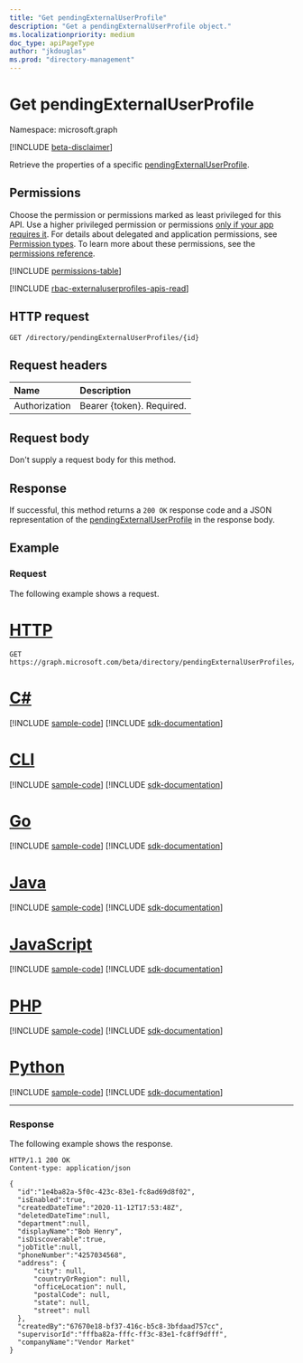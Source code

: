 ```yaml
---
title: "Get pendingExternalUserProfile"
description: "Get a pendingExternalUserProfile object."
ms.localizationpriority: medium
doc_type: apiPageType
author: "jkdouglas"
ms.prod: "directory-management"
---
```


# Get pendingExternalUserProfile

Namespace: microsoft.graph

[!INCLUDE [beta-disclaimer](../../includes/beta-disclaimer.md)]

Retrieve the properties of a specific [pendingExternalUserProfile](../resources/pendingexternaluserprofile.md).

## Permissions

Choose the permission or permissions marked as least privileged for this API. Use a higher privileged permission or permissions [only if your app requires it](/graph/permissions-overview#best-practices-for-using-microsoft-graph-permissions). For details about delegated and application permissions, see [Permission types](/graph/permissions-overview#permission-types). To learn more about these permissions, see the [permissions reference](/graph/permissions-reference).

<!-- {
  "blockType": "permissions",
  "name": "pendingexternaluserprofile-get-permissions"
}
-->
[!INCLUDE [permissions-table](../includes/permissions/pendingexternaluserprofile-get-permissions.md)]

[!INCLUDE [rbac-externaluserprofiles-apis-read](../includes/rbac-for-apis/rbac-externaluserprofiles-apis-read.md)]

## HTTP request

<!-- { "blockType": "ignored" } -->

```http
GET /directory/pendingExternalUserProfiles/{id}
```

## Request headers

|Name|Description|
|:---------------|:----------|
|Authorization|Bearer {token}. Required.|

## Request body

Don't supply a request body for this method.

## Response

If successful, this method returns a `200 OK` response code and a JSON representation of the [pendingExternalUserProfile](../resources/pendingexternaluserprofile.md) in the response body.

## Example

### Request

The following example shows a request.

# [HTTP](#tab/http)
<!-- {
  "blockType": "request",
  "name": "get_pendingExternalUserProfile"
}
-->

``` http
GET https://graph.microsoft.com/beta/directory/pendingExternalUserProfiles/{id}
```

# [C#](#tab/csharp)
[!INCLUDE [sample-code](../includes/snippets/csharp/get-pendingexternaluserprofile-csharp-snippets.md)]
[!INCLUDE [sdk-documentation](../includes/snippets/snippets-sdk-documentation-link.md)]

# [CLI](#tab/cli)
[!INCLUDE [sample-code](../includes/snippets/cli/get-pendingexternaluserprofile-cli-snippets.md)]
[!INCLUDE [sdk-documentation](../includes/snippets/snippets-sdk-documentation-link.md)]

# [Go](#tab/go)
[!INCLUDE [sample-code](../includes/snippets/go/get-pendingexternaluserprofile-go-snippets.md)]
[!INCLUDE [sdk-documentation](../includes/snippets/snippets-sdk-documentation-link.md)]

# [Java](#tab/java)
[!INCLUDE [sample-code](../includes/snippets/java/get-pendingexternaluserprofile-java-snippets.md)]
[!INCLUDE [sdk-documentation](../includes/snippets/snippets-sdk-documentation-link.md)]

# [JavaScript](#tab/javascript)
[!INCLUDE [sample-code](../includes/snippets/javascript/get-pendingexternaluserprofile-javascript-snippets.md)]
[!INCLUDE [sdk-documentation](../includes/snippets/snippets-sdk-documentation-link.md)]

# [PHP](#tab/php)
[!INCLUDE [sample-code](../includes/snippets/php/get-pendingexternaluserprofile-php-snippets.md)]
[!INCLUDE [sdk-documentation](../includes/snippets/snippets-sdk-documentation-link.md)]

# [Python](#tab/python)
[!INCLUDE [sample-code](../includes/snippets/python/get-pendingexternaluserprofile-python-snippets.md)]
[!INCLUDE [sdk-documentation](../includes/snippets/snippets-sdk-documentation-link.md)]

---

### Response

The following example shows the response.

<!-- {
  "blockType": "response",
  "truncated": true,
  "@odata.type": "microsoft.graph.pendingExternalUserProfile"
} -->

```http
HTTP/1.1 200 OK
Content-type: application/json

{
  "id":"1e4ba82a-5f0c-423c-83e1-fc8ad69d8f02",
  "isEnabled":true,
  "createdDateTime":"2020-11-12T17:53:48Z",
  "deletedDateTime":null,
  "department":null,
  "displayName":"Bob Henry",
  "isDiscoverable":true,
  "jobTitle":null,
  "phoneNumber":"4257034568",
  "address": {
      "city": null,
      "countryOrRegion": null,
      "officeLocation": null,
      "postalCode": null,
      "state": null,
      "street": null
  },
  "createdBy":"67670e18-bf37-416c-b5c8-3bfdaad757cc",
  "supervisorId":"fffba82a-fffc-ff3c-83e1-fc8ff9dfff",
  "companyName":"Vendor Market"
}

```

<!-- {
  "type": "#page.annotation",
  "description": "Get pendingExternalUserProfile",
  "keywords": "",
  "section": "documentation",
  "tocPath": "",
  "suppressions": []
}-->

